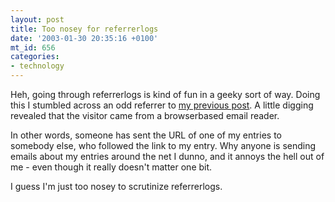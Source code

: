 ```yaml
---
layout: post
title: Too nosey for referrerlogs
date: '2003-01-30 20:35:16 +0100'
mt_id: 656
categories:
- technology
---
```

Heh, going through referrerlogs is kind of fun in a geeky sort of way. Doing this I stumbled across an odd referrer to <a href="/journal/2003/01/27/tweaking-the-website/" title="Tweaking the website">my previous post</a>. A little digging revealed that the visitor came from a browserbased email reader.

In other words, someone has sent the URL of one of my entries to somebody else, who followed the link to my entry. Why anyone is sending emails about my entries around the net I dunno, and it annoys the hell out of me - even though it really doesn't matter one bit.

I guess I'm just too nosey to scrutinize referrerlogs.

